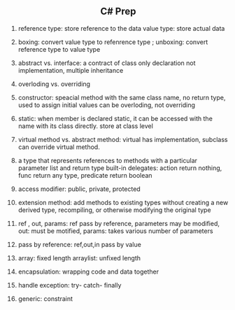 <h2 align="center"> C# Prep </h2>

1. reference type: store reference to the data 
    value type: store actual data
2. boxing: convert value type to refenrence type ; unboxing: convert reference type to value type
3. abstract vs. interface: a contract of class only declaration not implementation, multiple inheritance
4. overloding vs. overriding
5. constructor: speacial method with the same class name, no return type, used to assign initial values
    can be overloding, not overriding
6.  static: when member is declared static, it can be accessed with the name with its class directly. store at class level
7.  virtual method vs. abstract method: virtual has implementation, subclass can override virtual method. 
8.  a type that represents references to methods with a particular parameter list and return type
     built-in delegates: action return nothing, func return any type, predicate return boolean
9. access modifier: public, private, protected
10. extension method: add methods to existing types without creating a new derived type, recompiling, or otherwise modifying the original type
11. ref , out, params: ref pass by reference, parameters may be modified, out: must be motified, params: takes various number of parameters

12. pass by reference: ref,out,in  pass by value
13. array: fixed length  arraylist: unfixed length
14. encapsulation: wrapping code and data together
15. handle exception: try- catch- finally
16. generic: <T>  constraint
